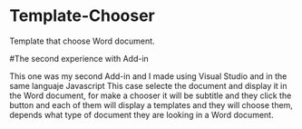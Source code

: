 # Template-Chooser
Template that choose Word document.

#The second experience with Add-in

This one was my second Add-in and I made using Visual Studio and in the same languaje Javascript 
This case selecte the document and display it in the Word document, for make a chooser it will be subtitle and they click the button and each of them will display a templates and they will choose them, depends what type of document they are looking in a Word document.

